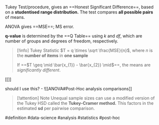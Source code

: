 Tukey Test/procedure,  gives an ==Honest Significant Difference==, based on a **studentised range distribution.** The test compares **all possible pairs** of means.

ANOVA gives ==MSE==; MS error.

**q-value** is determined by the ==Q Table== using $k$ and $df$, which are number of groups and degrees of freedom, respectively.

> [!info] Tukey Statistic
> $T = q   \times \sqrt \frac{MSE}{n}$, where $n$ is the **number of items** in **one sample**
> 
> If ==$T \geq   \mid  \bar{x_{1}} - \bar{x_{2}}  \mid$==, the means are *significantly different*.

[[]]

should I use this? - ![[ANOVA#Post-Hoc analysis comparisons]]

> [!attention] Note
> Unequal sample sizes can use a modified version of the Tukey HSD called the **Tukey-Cramer method.** This factors in the estimated **sd** per pairwise comparison.

#definition #data-science #analysis #statistics #post-hoc